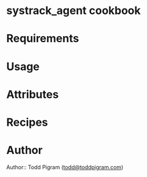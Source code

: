 # systrack_agent cookbook

# Requirements

# Usage

# Attributes

# Recipes

# Author

Author:: Todd Pigram (<todd@toddpigram.com>)
